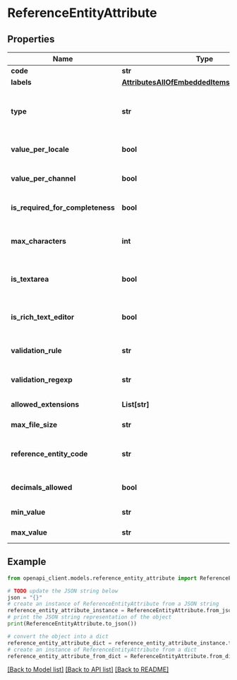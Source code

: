 # ReferenceEntityAttribute


## Properties

Name | Type | Description | Notes
------------ | ------------- | ------------- | -------------
**code** | **str** | Attribute code | 
**labels** | [**AttributesAllOfEmbeddedItemsInnerAllOfLabels**](AttributesAllOfEmbeddedItemsInnerAllOfLabels.md) |  | [optional] 
**type** | **str** | Attribute type. See &lt;a href&#x3D;&#39;/concepts/reference-entities.html#reference-entity-attribute&#39;&gt;type&lt;/a&gt; section for more details. | 
**value_per_locale** | **bool** | Whether the attribute is localizable, i.e. can have one value by locale | [optional] [default to False]
**value_per_channel** | **bool** | Whether the attribute is scopable, i.e. can have one value by channel | [optional] [default to False]
**is_required_for_completeness** | **bool** | Whether the attribute should be part of the record&#39;s completeness calculation | [optional] [default to False]
**max_characters** | **int** | Maximum number of characters allowed for the value of the attribute when the attribute type is &#x60;text&#x60; | [optional] 
**is_textarea** | **bool** | Whether the UI should display a text area instead of a simple field when the attribute type is &#x60;text&#x60; | [optional] [default to False]
**is_rich_text_editor** | **bool** | Whether the UI should display a rich text editor instead of a simple text area when the attribute type is &#x60;text&#x60; | [optional] 
**validation_rule** | **str** | Validation rule type used to validate the attribute value when the attribute type is &#x60;text&#x60; | [optional] [default to 'none']
**validation_regexp** | **str** | Regexp expression used to validate the attribute value when the attribute type is &#x60;text&#x60; | [optional] 
**allowed_extensions** | **List[str]** | Extensions allowed when the attribute type is &#x60;image&#x60; | [optional] 
**max_file_size** | **str** | Max file size in MB when the attribute type is &#x60;image&#x60; | [optional] 
**reference_entity_code** | **str** | Code of the linked reference entity when the attribute type is &#x60;reference_entity_single_link&#x60; or &#x60;reference_entity_multiple_links&#x60; | [optional] 
**decimals_allowed** | **bool** | Whether decimals are allowed when the attribute type is &#x60;number&#x60; | [optional] [default to False]
**min_value** | **str** | Minimum value allowed when the attribute type is &#x60;number&#x60; | [optional] 
**max_value** | **str** | Maximum value allowed when the attribute type is &#x60;number&#x60; | [optional] 

## Example

```python
from openapi_client.models.reference_entity_attribute import ReferenceEntityAttribute

# TODO update the JSON string below
json = "{}"
# create an instance of ReferenceEntityAttribute from a JSON string
reference_entity_attribute_instance = ReferenceEntityAttribute.from_json(json)
# print the JSON string representation of the object
print(ReferenceEntityAttribute.to_json())

# convert the object into a dict
reference_entity_attribute_dict = reference_entity_attribute_instance.to_dict()
# create an instance of ReferenceEntityAttribute from a dict
reference_entity_attribute_from_dict = ReferenceEntityAttribute.from_dict(reference_entity_attribute_dict)
```
[[Back to Model list]](../README.md#documentation-for-models) [[Back to API list]](../README.md#documentation-for-api-endpoints) [[Back to README]](../README.md)


